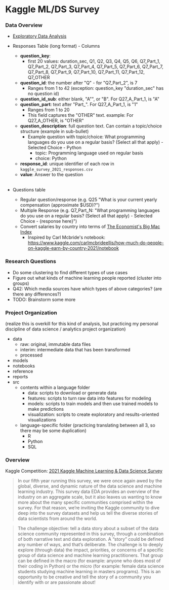 # Kaggle ML/DS Survey

### Data Overview
* [Exploratory Data Analysis](notebooks/exploratory-data-analysis.md)

* Responses Table (long format) - Columns
  - **question_key**: 
    - first 20 values: duration_sec, Q1, Q2, Q3, Q4, Q5, Q6, Q7_Part_1, Q7_Part_2, Q7_Part_3, Q7_Part_4, Q7_Part_5, Q7_Part_6, Q7_Part_7, Q7_Part_8, Q7_Part_9, Q7_Part_10, Q7_Part_11, Q7_Part_12, Q7_OTHER
  - **question_id**: the number after "Q" - for "Q7_Part_2", is 7
    - Ranges from 1 to 42 (exception: question_key "duration_sec" has no question id)
  - **question_id_sub**: either blank, "A"", or "B".  For Q27_A_Part_1, is "A"
  - **question_part**: text after "Part_".  For Q27_A_Part_1, is "1"
    - Ranges from 1 to 20
    - This field captures the "OTHER" text.  example: For Q27_A_OTHER, is "OTHER"
  - **question_description**: full question text.  Can contain a topic/choice structure (example in sub-bullet)
    - Example question with topic/choice: What programming languages do you use on a regular basis? (Select all that apply) - Selected Choice - Python
      - topic: Programming language used on regular basis
      - choice: Python
  - **response_id**: unique identifier of each row in `kaggle_survey_2021_responses.csv`
  - **value**: Answer to the question
<br><br>

* Questions table
  - Regular question/response (e.g. Q25 "What is your current yearly compensation (approximate $USD)?")
  - Multiple Response (e.g. Q7_Part_N: "What programming languages do you use on a regular basis? (Select all that apply) - Selected Choice - {response here}")
  - Convert salaries by country into terms of [The Economist's Big Mac Index](https://github.com/TheEconomist/big-mac-data/tree/master/output-data)
    - Inspired by Carl Mcbride's notebook: https://www.kaggle.com/carlmcbrideellis/how-much-do-people-on-kaggle-earn-by-country-2021/notebook

### Research Questions
* Do some clustering to find different types of use cases
* Figure out what kinds of machine learning people reported (cluster into groups)
* Q42: Which media sources have which types of above categories? (are there any differences?)
* TODO: Brainstorm some more

### Project Organization
(realize this is overkill for this kind of analysis, but practicing my personal discipline of data science / analytics project organization)

* data
  - raw: original, immutable data files
  - interim: intermediate data that has been transformed
  - processed
* models
* notebooks
* reference
* reports
* src
  - contents within a language folder
    - data: scripts to download or generate data
    - features: scripts to turn raw data into features for modeling
    - models: scripts to train models and then use trained models to make predictions
    - visualization: scripts to create exploratory and results-oriented visualizations
  - language-specific folder (practicing translating between all 3, so there may be some duplication)
    - R
    - Python
    - SQL

### Overview
Kaggle Competition: [2021 Kaggle Machine Learning & Data Science Survey](https://www.kaggle.com/c/kaggle-survey-2021/overview)

> In our fifth year running this survey, we were once again awed by the global, diverse, and dynamic nature of the data science and machine learning industry. This survey data EDA provides an overview of the industry on an aggregate scale, but it also leaves us wanting to know more about the many specific communities comprised within the survey. For that reason, we’re inviting the Kaggle community to dive deep into the survey datasets and help us tell the diverse stories of data scientists from around the world.

> The challenge objective: tell a data story about a subset of the data science community represented in this survey, through a combination of both narrative text and data exploration. A “story” could be defined any number of ways, and that’s deliberate. The challenge is to deeply explore (through data) the impact, priorities, or concerns of a specific group of data science and machine learning practitioners. That group can be defined in the macro (for example: anyone who does most of their coding in Python) or the micro (for example: female data science students studying machine learning in masters programs). This is an opportunity to be creative and tell the story of a community you identify with or are passionate about!
